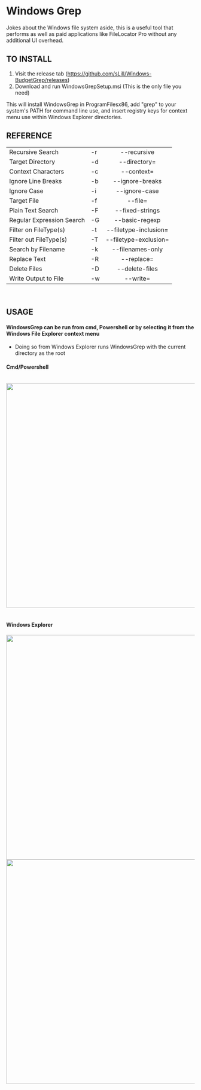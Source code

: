 <h1>Windows Grep</h1>

Jokes about the Windows file system aside, this is a useful tool that performs as well as paid applications like FileLocator Pro without any additional UI overhead.  

<h2>TO INSTALL</h2>

1. Visit the release tab (https://github.com/sLill/Windows-BudgetGrep/releases)
2. Download and run WindowsGrepSetup.msi (This is the only file you need)

This will install WindowsGrep in ProgramFilesx86, add "grep" to your system's PATH for command line use, and insert registry keys for context menu use within Windows Explorer directories.

<h2>REFERENCE</h2>

|                           |    |                       |
| ------------------------- | -- | :-------------------: |
| Recursive Search          | -r | --recursive           |
| Target Directory          | -d | --directory=          |
| Context Characters        | -c | --context=            |
| Ignore Line Breaks        | -b | --ignore-breaks       |
| Ignore Case               | -i | --ignore-case         |
| Target File               | -f | --file=               |
| Plain Text Search         | -F | --fixed-strings       |
| Regular Expression Search | -G | --basic-regexp        |
| Filter on FileType(s)     | -t | --filetype-inclusion= |
| Filter out FileType(s)    | -T | --filetype-exclusion= |
| Search by Filename        | -k | --filenames-only      |
| Replace Text              | -R | --replace=            |
| Delete Files              | -D | --delete-files        |
| Write Output to File      | -w | --write=              |

<br/>

<h2>USAGE</h2>
<h4>WindowsGrep can be run from cmd, Powershell or by selecting it from the Windows File Explorer context menu</h4>
<ul><li>Doing so from Windows Explorer runs WindowsGrep with the current directory as the root</li></ul> 

<h4>Cmd/Powershell</h4> <br/>
<img src="https://i.imgur.com/5tOOiZN.png" width="600"><br/><br/>

<h4>Windows Explorer</h4>
<img src="https://i.imgur.com/itZXt8i.png" width="600">
<img src="https://i.imgur.com/9qHhciw.png" width="600"><br/><br/>
